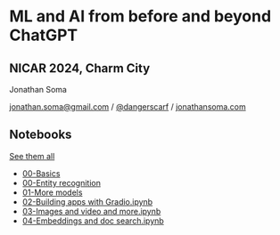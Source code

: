 # ML and AI from before and beyond ChatGPT

## NICAR 2024, Charm City

Jonathan Soma

jonathan.soma@gmail.com / [@dangerscarf](https://twitter.com/dangerscarf) / [jonathansoma.com](https://jonathansoma.com/)

## Notebooks

[See them all](https://colab.research.google.com/github/jsoma/nicar24-beyond-chatgpt/)

- [00-Basics](https://colab.research.google.com/github/jsoma/nicar24-beyond-chatgpt/blob/main/00-Basics.ipynb)
- [00-Entity recognition](https://colab.research.google.com/github/jsoma/nicar24-beyond-chatgpt/blob/main/00-Entity%20recognition.ipynb)
- [01-More models](https://colab.research.google.com/github/jsoma/nicar24-beyond-chatgpt/blob/main/01-More%20models.ipynb)
- [02-Building apps with Gradio.ipynb](https://colab.research.google.com/github/jsoma/nicar24-beyond-chatgpt/blob/main/02-Building%20apps%20with%20Gradio.ipynb)
- [03-Images and video and more.ipynb](https://colab.research.google.com/github/jsoma/nicar24-beyond-chatgpt/blob/main/03-Images%20and%20video%20and%20more.ipynb)
- [04-Embeddings and doc search.ipynb](https://colab.research.google.com/github/jsoma/nicar24-beyond-chatgpt/blob/main/04-Embeddings%20and%20doc%20search.ipynb)
